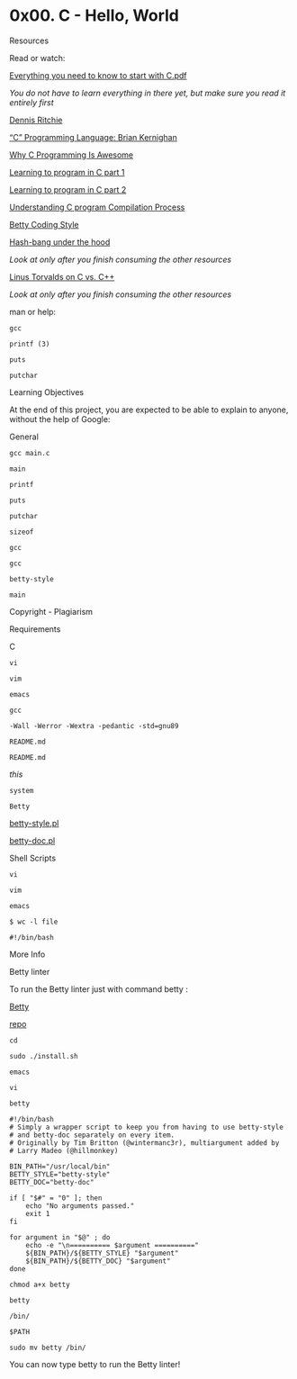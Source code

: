 # 0x00. C - Hello, World



Resources

Read or watch:

[Everything you need to know to start with C.pdf](/rltoken/P01aLj9BDfDUOv-y9x82Yw)

*You do not have to learn everything in there yet, but make sure you read it entirely first*

[Dennis Ritchie](/rltoken/YWFrRob_-Yo-_NQikMLI-g)

[“C” Programming Language: Brian Kernighan](/rltoken/W4oygfMgAp5Hyc7o6QuSYQ)

[Why C Programming Is Awesome](/rltoken/WYdE1novaWa0yt5fzGvLBw)

[Learning to program in C part 1](/rltoken/aE_pZLbexuLroHA0FmjLbw)

[Learning to program in C part 2](/rltoken/3a5y1N-0FlTaPbKRxlRLlQ)

[Understanding C program Compilation Process](/rltoken/idYJyVfQRZ9e5aljiT5UKg)

[Betty Coding Style](/rltoken/wJg_qB9ducisfVQNk62htg)

[Hash-bang under the hood](/rltoken/BFBusLVUbFgGFcOGVPQcRw)

*Look at only after you finish consuming the other resources*

[Linus Torvalds on C vs. C++](/rltoken/JrokM8Pk6bd9wPqQvEfSAA)

*Look at only after you finish consuming the other resources*

man or help:

```gcc```

```printf (3)```

```puts```

```putchar```

Learning Objectives

At the end of this project, you are expected to be able to explain to anyone, without the help of Google:

General

```gcc main.c```

```main```

```printf```

```puts```

```putchar```

```sizeof```

```gcc```

```gcc```

```betty-style```

```main```

Copyright - Plagiarism

Requirements

C

```vi```

```vim```

```emacs```

```gcc```

```-Wall -Werror -Wextra -pedantic -std=gnu89```

```README.md```

```README.md```

*this*

```system```

```Betty```

[betty-style.pl](https://github.com/alx-tools/Betty/blob/master/betty-style.pl)

[betty-doc.pl](https://github.com/alx-tools/Betty/blob/master/betty-doc.pl)

Shell Scripts

```vi```

```vim```

```emacs```

```$ wc -l file```

```#!/bin/bash```

More Info

Betty linter

To run the Betty linter just with command betty <filename>:

[Betty](/rltoken/QkZtBg3ps5iLBlUdX-CPJQ)

[repo](/rltoken/QkZtBg3ps5iLBlUdX-CPJQ)

```cd```

```sudo ./install.sh```

```emacs```

```vi```

```betty```

```
#!/bin/bash
# Simply a wrapper script to keep you from having to use betty-style
# and betty-doc separately on every item.
# Originally by Tim Britton (@wintermanc3r), multiargument added by
# Larry Madeo (@hillmonkey)

BIN_PATH="/usr/local/bin"
BETTY_STYLE="betty-style"
BETTY_DOC="betty-doc"

if [ "$#" = "0" ]; then
    echo "No arguments passed."
    exit 1
fi

for argument in "$@" ; do
    echo -e "\n========== $argument =========="
    ${BIN_PATH}/${BETTY_STYLE} "$argument"
    ${BIN_PATH}/${BETTY_DOC} "$argument"
done
```

```chmod a+x betty```

```betty```

```/bin/```

```$PATH```

```sudo mv betty /bin/```

You can now type betty <filename> to run the Betty linter!

